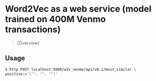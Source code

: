 # Word2Vec as a web service (model trained on 400M Venmo transactions) 

> [Overview]


## Usage


```bash
$ http POST localhost:5000/w2v_venmo/api/v0.1/most_similar \
positive:='["", "", ""]'
```
